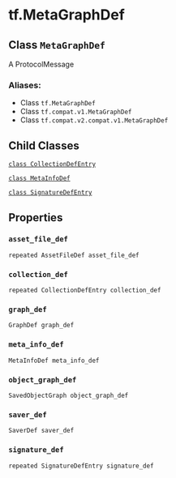 <div itemscope itemtype="http://developers.google.com/ReferenceObject">
<meta itemprop="name" content="tf.MetaGraphDef" />
<meta itemprop="path" content="Stable" />
<meta itemprop="property" content="CollectionDefEntry"/>
<meta itemprop="property" content="MetaInfoDef"/>
<meta itemprop="property" content="SignatureDefEntry"/>
<meta itemprop="property" content="asset_file_def"/>
<meta itemprop="property" content="collection_def"/>
<meta itemprop="property" content="graph_def"/>
<meta itemprop="property" content="meta_info_def"/>
<meta itemprop="property" content="object_graph_def"/>
<meta itemprop="property" content="saver_def"/>
<meta itemprop="property" content="signature_def"/>
</div>

# tf.MetaGraphDef

## Class `MetaGraphDef`

A ProtocolMessage



### Aliases:

* Class `tf.MetaGraphDef`
* Class `tf.compat.v1.MetaGraphDef`
* Class `tf.compat.v2.compat.v1.MetaGraphDef`

<!-- Placeholder for "Used in" -->


## Child Classes
[`class CollectionDefEntry`](../tf/MetaGraphDef/CollectionDefEntry.md)

[`class MetaInfoDef`](../tf/MetaGraphDef/MetaInfoDef.md)

[`class SignatureDefEntry`](../tf/MetaGraphDef/SignatureDefEntry.md)

## Properties

<h3 id="asset_file_def"><code>asset_file_def</code></h3>

`repeated AssetFileDef asset_file_def`


<h3 id="collection_def"><code>collection_def</code></h3>

`repeated CollectionDefEntry collection_def`


<h3 id="graph_def"><code>graph_def</code></h3>

`GraphDef graph_def`


<h3 id="meta_info_def"><code>meta_info_def</code></h3>

`MetaInfoDef meta_info_def`


<h3 id="object_graph_def"><code>object_graph_def</code></h3>

`SavedObjectGraph object_graph_def`


<h3 id="saver_def"><code>saver_def</code></h3>

`SaverDef saver_def`


<h3 id="signature_def"><code>signature_def</code></h3>

`repeated SignatureDefEntry signature_def`




